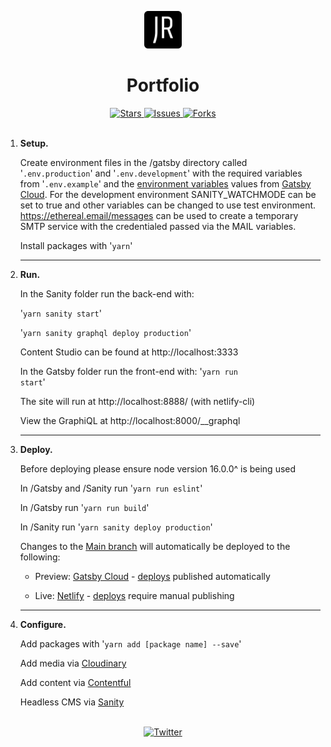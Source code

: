 <!--
For better readability, use markdown preview.
VS Code:  ctrl-shift-v
Atom:     ctrl-shift-m
-->

<p align="center">
  <a href="https://jasonreidd.netlify.app">
    <img alt="Netlify Site" src="gatsby/src/images/icon.png" width="60" />
  </a>
</p>
<h1 align="center">
  Portfolio
</h1>
<div align="center">
  <a href="https://github.com/JasonReidd/Portfolio/stargazers">
    <img src="https://img.shields.io/github/stars/JasonReidd/Portfolio" alt="Stars">
  </a>
  <a href="https://github.com/JasonReidd/Portfolio/issues">
    <img src="https://img.shields.io/github/issues/JasonReidd/Portfolio" alt="Issues">
  </a>
  <a href="https://github.com/JasonReidd/Portfolio/network/members">
    <img src="https://img.shields.io/github/forks/JasonReidd/Portfolio" alt="Forks">
  </a>
  </div>
<br>

1. **Setup.**

   Create environment files in the /gatsby directory called
   '<code>.env.production</code>' and '<code>.env.development</code>'
   with the required variables from
   '<code>.env.example</code>' and the [environment variables](https://www.gatsbyjs.com/dashboard/f823cde4-1e85-4ece-87b4-ad2a6f0a2225/sites/df7b65ef-b4c5-4b57-9bda-58b55c54665d/settings/general#env-vars) values from [Gatsby Cloud](https://www.gatsbyjs.com/dashboard/f823cde4-1e85-4ece-87b4-ad2a6f0a2225/sites/df7b65ef-b4c5-4b57-9bda-58b55c54665d).
   For the development environment SANITY_WATCHMODE can be set to true and other variables can be changed to use test environment. https://ethereal.email/messages can be used to create a temporary SMTP service with the credentialed passed via the MAIL variables.

   Install packages with
   '<code>yarn</code>'
   <hr/>

2. **Run.**

   In the Sanity folder run the back-end with:

   '<code>yarn sanity start</code>'

   '<code>yarn sanity graphql deploy production</code>'

   Content Studio can be found at http://localhost:3333

   In the Gatsby folder run the front-end with:
   '<code>yarn run start</code>'

   The site will run at http://localhost:8888/ (with netlify-cli)

   View the GraphiQL at http://localhost:8000/__graphql
   <hr/>

3. **Deploy.**

   Before deploying please ensure node version 16.0.0^ is being used

   In /Gatsby and /Sanity run '<code>yarn run eslint</code>'

   In /Gatsby run '<code>yarn run build</code>'

   In /Sanity run '<code>yarn sanity deploy production</code>'

   Changes to the [Main branch](https://github.com/JasonReidd/Portfolio/tree/main) will automatically be deployed to the following:

   - Preview: [Gatsby Cloud](https://jasonreidd.gtsb.io/) - [deploys](https://www.gatsbyjs.com/dashboard/f823cde4-1e85-4ece-87b4-ad2a6f0a2225/sites/df7b65ef-b4c5-4b57-9bda-58b55c54665d/deploys) published automatically

   - Live: [Netlify](https://jasonreidd.netlify.app/) - [deploys](https://app.netlify.com/sites/jasonreidd/deploys) require manual publishing
   <hr/>

4. **Configure.**

   Add packages with '<code>yarn add [package name] --save</code>'

   Add media via [Cloudinary](https://cloudinary.com/console/c-5efd2802d1af5a180a41cae9a4a86a/media_library/folders/391c080a206c2cca6c6dd6aaea482748)

   Add content via [Contentful](https://app.contentful.com/spaces/0dlrb1xtuolg/entries)

   Headless CMS via [Sanity](https://www.sanity.io/manage/personal/project/a3mxaqcs)

<br/>

<div align="center">
  <a href="https://twitter.com/intent/tweet?text=Wow:&url=https%3A%2F%2Fgithub.com%2FJasonReidd%2FPortfolio">
    <img src="https://img.shields.io/twitter/url?label=Share%20via%20Twitter&logoColor=black&url=https%3A%2F%2Fgithub.com%2FJasonReidd%2FPortfolio" alt="Twitter">
  </a>
</div>

